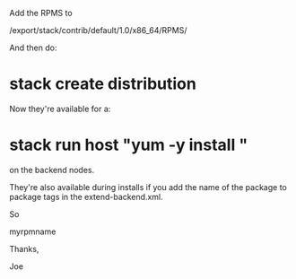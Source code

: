 
Add the RPMS to

/export/stack/contrib/default/1.0/x86_64/RPMS/

And then do:

# stack create distribution

Now they're available for a: 

# stack run host "yum -y install <rpm name>"  

on the backend nodes. 

They're also available during installs if you add the name of the package to package tags in the extend-backend.xml.

So

<package>myrpmname</package>

Thanks,

Joe